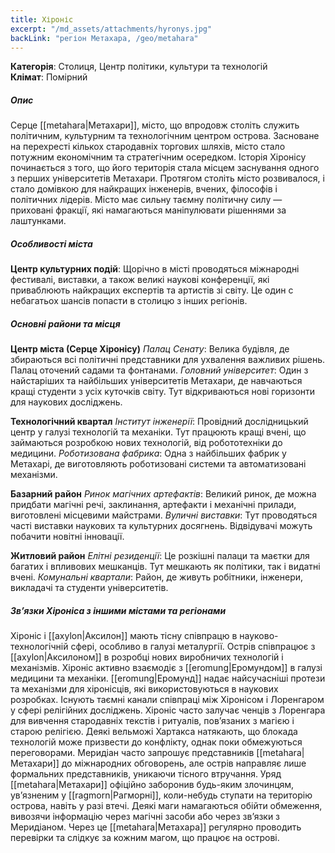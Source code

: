 ```yaml
---
title: Хіроніс
excerpt: "/md_assets/attachments/hyronys.jpg"
backLink: "регіон Метахара, /geo/metahara"
---
```


**Категорія**: Столиця, Центр політики, культури та технологій  
**Клімат**: Помірний  

##### Опис
Серце [[metahara|Метахари]], місто, що впродовж століть служить політичним, культурним та технологічним центром острова. Засноване на перехресті кількох стародавніх торгових шляхів, місто стало потужним економічним та стратегічним осередком. Історія Хіронісу починається з того, що його територія стала місцем заснування одного з перших університетів Метахари. Протягом століть місто розвивалося, і стало домівкою для найкращих інженерів, вчених, філософів і політичних лідерів. Місто має сильну таємну політичну силу — приховані фракції, які намагаються маніпулювати рішеннями за лаштунками.

##### Особливості міста
**Центр культурних подій**: Щорічно в місті проводяться міжнародні фестивалі, виставки, а також великі наукові конференції, які приваблюють найкращих експертів та артистів зі світу. Це один с небагатьох шансів попасти в столицю з інших регіонів.   

##### Основні райони та місця
**Центр міста (Серце Хіронісу)**
_Палац Сенату_: Велика будівля, де збираються всі політичні представники для ухвалення важливих рішень. Палац оточений садами та фонтанами.
_Головний університет_: Один з найстаріших та найбільших університетів Метахари, де навчаються кращі студенти з усіх куточків світу. Тут відкриваються нові горизонти для наукових досліджень.

**Технологічний квартал**
_Інститут інженерії_: Провідний дослідницький центр у галузі технологій та механіки. Тут працюють кращі вчені, що займаються розробкою нових технологій, від робототехніки до медицини.
_Роботизована фабрика_: Одна з найбільших фабрик у Метахарі, де виготовляють роботизовані системи та автоматизовані механізми.
	
**Базарний район**
_Ринок магічних артефактів_: Великий ринок, де можна придбати магічні речі, заклинання, артефакти і механічні прилади, виготовлені місцевими майстрами.
_Вуличні виставки_: Тут проводяться часті виставки наукових та культурних досягнень. Відвідувачі можуть побачити новітні інновації.
	
**Житловий район**
_Елітні резиденції_: Це розкішні палаци та маєтки для багатих і впливових мешканців. Тут мешкають як політики, так і видатні вчені.
_Комунальні квартали_: Район, де живуть робітники, інженери, викладачі та студенти університетів.  

##### Зв’язки Хіроніса з іншими містами та регіонами

Хіроніс і [[axylon|Аксилон]] мають тісну співпрацю в науково-технологічній сфері, особливо в галузі металургії. Острів співпрацює з [[axylon|Аксилоном]] в розробці нових виробничих технологій і механізмів.
Хіроніс активно взаємодіє з [[eromung|Еромундом]] в галузі медицини та механіки. [[eromung|Еромунд]] надає найсучасніші протези та механізми для хіронісців, які використовуються в наукових розробках.
Існують таємні канали співпраці між Хіронісом і Лоренгаром у сфері релігійних досліджень. Хіроніс часто залучає ченців з Лоренгара для вивчення стародавніх текстів і ритуалів, пов’язаних з магією і старою релігією.
Деякі вельможі Хартакса натякають, що блокада технологій може призвести до конфлікту, однак поки обмежуються переговорами. 
Меридіан часто запрошує представників [[metahara|Метахари]] до міжнародних обговорень, але острів направляє лише формальних представників, уникаючи тісного втручання.
Уряд [[metahara|Метахари]] офіційно заборонив будь-яким злочинцям, ув’язненим у [[ragmorn|Рагморні]], коли-небудь ступати на територію острова, навіть у разі втечі.
Деякі маги намагаються обійти обмеження, вивозячи інформацію через магічні засоби або через зв’язки з Меридіаном. Через це [[metahara|Метахара]] регулярно проводить перевірки та слідкує за кожним магом, що працює на острові.

